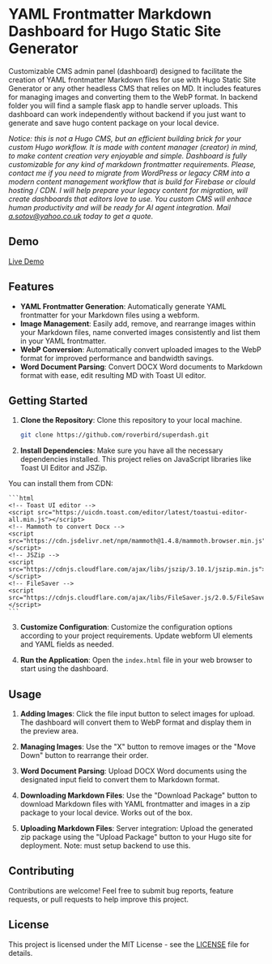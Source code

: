 # YAML Frontmatter Markdown Dashboard for Hugo Static Site Generator

Customizable CMS admin panel (dashboard) designed to facilitate the creation of YAML frontmatter Markdown files for use with Hugo Static Site Generator or any other headless CMS that relies on MD. It includes features for managing images and converting them to the WebP format. In backend folder you will find a sample flask app to handle server uploads. This dashboard can work independently without backend if you just want to generate and save hugo content package on your local device. 

_Notice: this is not a Hugo CMS, but an efficient building brick for your custom Hugo workflow. It is made with content manager (creator) in mind, to make content creation very enjoyable and simple. Dashboard is fully customizable for any kind of markdown frontmatter requirements. Please, contact me if you need to migrate from WordPress or legacy CRM into a modern content management workflow that is build for Firebase or clould hosting / CDN. I will help prepare your legacy content for migration, will create dashboards that editors love to use. You custom CMS will enhace human productivity and will be ready for AI agent integration. Mail a.sotov@yahoo.co.uk today to get a quote._

## Demo

[Live Demo](https://textvisualization.app/hugo-yaml-markdown-generator/)

## Features

- **YAML Frontmatter Generation**: Automatically generate YAML frontmatter for your Markdown files using a webform.
- **Image Management**: Easily add, remove, and rearrange images within your Markdown files, name converted images consistently and list them in your YAML frontmatter.
- **WebP Conversion**: Automatically convert uploaded images to the WebP format for improved performance and bandwidth savings.
- **Word Document Parsing**: Convert DOCX Word documents to Markdown format with ease, edit resulting MD with Toast UI editor.

## Getting Started

1. **Clone the Repository**: Clone this repository to your local machine.

    ```bash
    git clone https://github.com/roverbird/superdash.git
    ```

2. **Install Dependencies**: Make sure you have all the necessary dependencies installed. This project relies on JavaScript libraries like Toast UI Editor and JSZip.

You can install them from CDN:

    ```html
    <!-- Toast UI editor -->
    <script src="https://uicdn.toast.com/editor/latest/toastui-editor-all.min.js"></script>
    <!-- Mammoth to convert Docx -->
    <script src="https://cdn.jsdelivr.net/npm/mammoth@1.4.8/mammoth.browser.min.js"></script>
    <!-- JSZip -->
    <script src="https://cdnjs.cloudflare.com/ajax/libs/jszip/3.10.1/jszip.min.js"></script>
    <!-- FileSaver -->
    <script src="https://cdnjs.cloudflare.com/ajax/libs/FileSaver.js/2.0.5/FileSaver.min.js"></script>
    ```

3. **Customize Configuration**: Customize the configuration options according to your project requirements. Update webform UI elements and YAML fields as needed.

4. **Run the Application**: Open the `index.html` file in your web browser to start using the dashboard.

## Usage


1. **Adding Images**: Click the file input button to select images for upload. The dashboard will convert them to WebP format and display them in the preview area.

2. **Managing Images**: Use the "X" button to remove images or the "Move Down" button to rearrange their order.

3. **Word Document Parsing**: Upload DOCX Word documents using the designated input field to convert them to Markdown format.

4. **Downloading Markdown Files**: Use the "Download Package" button to download Markdown files with YAML frontmatter and images in a zip package to your local device. Works out of the box.

5. **Uploading Markdown Files**: Server integration: Upload the generated zip package using the "Upload Package" button to your Hugo site for deployment. Note: must setup backend to use this.

## Contributing

Contributions are welcome! Feel free to submit bug reports, feature requests, or pull requests to help improve this project.

## License

This project is licensed under the MIT License - see the [LICENSE](LICENSE) file for details.

